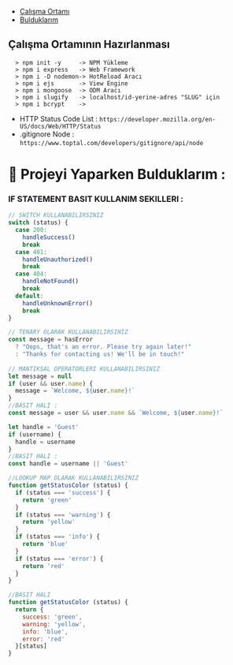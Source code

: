 * [Çalışma Ortamı](#çalışma-ortamının-hazırlanması)
* [Bulduklarım](#--projeyi-yaparken-bulduklar%C4%B1m-)
## Çalışma Ortamının Hazırlanması
~~~
  > npm init -y     -> NPM Yükleme
  > npm i express   -> Web Framework
  > npm i -D nodemon-> HotReload Aracı
  > npm i ejs       -> View Engine 
  > npm i mongoose  -> ODM Aracı
  > npm i slugify   -> localhost/id-yerine-adres "SLUG" için
  > npm i bcrypt    -> 
~~~
- HTTP Status Code List : `https://developer.mozilla.org/en-US/docs/Web/HTTP/Status`
- .gitignore Node       : `https://www.toptal.com/developers/gitignore/api/node`

#  🧪  Projeyi Yaparken Bulduklarım : 
### IF STATEMENT BASIT KULLANIM SEKILLERI :
~~~javascript 
// SWITCH KULLANABILIRSINIZ
switch (status) {
  case 200:
    handleSuccess()
    break
  case 401:
    handleUnauthorized()
    break
  case 404:
    handleNotFound()
    break
  default:
    handleUnknownError()
    break
}

// TENARY OLARAK KULLANABILIRSINIZ 
const message = hasError
  ? "Oops, that's an error. Please try again later!"
  : "Thanks for contacting us! We'll be in touch!"
  
// MANTIKSAL OPERATORLERI KULLANABILIRSINIZ 
let message = null
if (user && user.name) {
  message = `Welcome, ${user.name}!`
}
//BASIT HALI : 
const message = user && user.name && `Welcome, ${user.name}!`

let handle = 'Guest'
if (username) {
  handle = username
}
//BASIT HALI : 
const handle = username || 'Guest'

//LOOKUP MAP OLARAK KULLANABILIRSINIZ 
function getStatusColor (status) {
  if (status === 'success') {
    return 'green'
  }
  if (status === 'warning') {
    return 'yellow'
  }
  if (status === 'info') {
    return 'blue'
  }
  if (status === 'error') {
    return 'red'
  }
}

//BASIT HALI 
function getStatusColor (status) {
  return {
    success: 'green',
    warning: 'yellow',
    info: 'blue',
    error: 'red'
  }[status]
}
~~~
